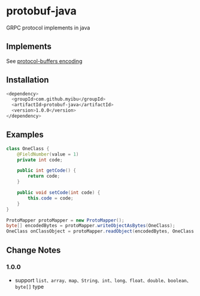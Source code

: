# protobuf-java
GRPC protocol implements in java

## Implements
See [protocol-buffers encoding](https://developers.google.cn/protocol-buffers/docs/encoding)

## Installation
```bash
<dependency>
  <groupId>com.github.myibu</groupId>
  <artifactId>protobuf-java</artifactId>
  <version>1.0.0</version>
</dependency>
```

## Examples
```java
class OneClass {
    @FieldNumber(value = 1)
    private int code;

    public int getCode() {
        return code;
    }

    public void setCode(int code) {
        this.code = code;
    }
}

ProtoMapper protoMapper = new ProtoMapper();
byte[] encodedBytes = protoMapper.writeObjectAsBytes(OneClass);
OneClass onClassObject = protoMapper.readObject(encodedBytes, OneClass.class);
```
## Change Notes
### 1.0.0
- support `list、array、map、String、int、long、float、double、boolean、byte[]` type
